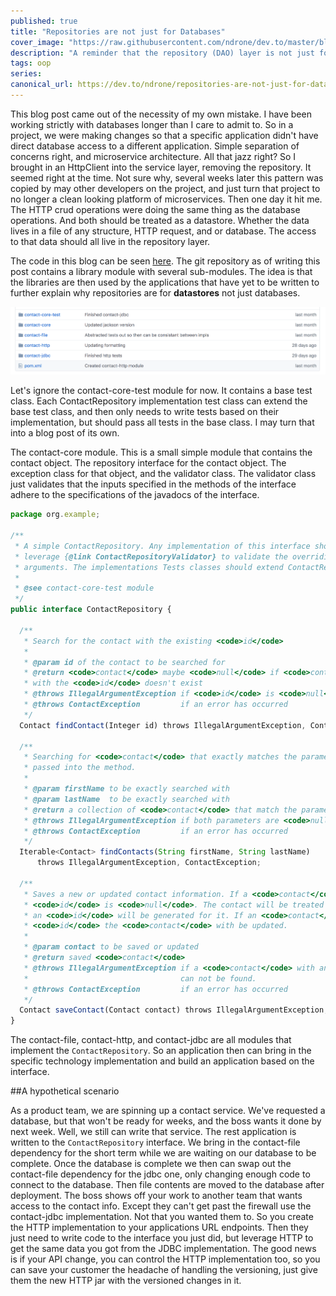 ```yaml
---
published: true
title: "Repositories are not just for Databases"
cover_image: "https://raw.githubusercontent.com/ndrone/dev.to/master/blog-posts/repositories-are-not-just-for-db/assets/cover.png"
description: "A reminder that the repository (DAO) layer is not just for databases."
tags: oop
series:
canonical_url: https://dev.to/ndrone/repositories-are-not-just-for-databases-4a85
---
```


This blog post came out of the necessity of my own mistake. I have been working strictly with databases longer than I care to admit to. So in a project, we were making changes so that a specific application didn't have direct database access to a different application. Simple separation of concerns right, and microservice architecture. All that jazz right? So I brought in an HttpClient into the service layer, removing the repository. It seemed right at the time. Not sure why, several weeks later this pattern was copied by may other developers on the project, and just turn that project to no longer a clean looking platform of microservices. Then one day it hit me. The HTTP crud operations were doing the same thing as the database operations. And both should be treated as a datastore. Whether the data lives in a file of any structure, HTTP request, and or database. The access to that data should all live in the repository layer. 

The code in this blog can be seen [here](https://github.com/ndrone/repositoryisnotjustdatabase). The git repository as of writing this post contains a library module with several sub-modules. The idea is that the libraries are then used by the applications that have yet to be written to further explain why repositories are for **datastores** not just databases. 

![Image of library modules](https://raw.githubusercontent.com/ndrone/dev.to/master/blog-posts/repositories-are-not-just-for-db/assets/libraryModules.png)

Let's ignore the contact-core-test module for now. It contains a base test class. Each ContactRepository implementation test class can extend the base test class, and then only needs to write tests based on their implementation, but should pass all tests in the base class. I may turn that into a blog post of its own.

The contact-core module. This is a small simple module that contains the contact object. The repository interface for the contact object. The exception class for that object, and the validator class. The validator class just validates that the inputs specified in the methods of the interface adhere to the specifications of the javadocs of the interface.

```ts
package org.example;

/**
 * A simple ContactRepository. Any implementation of this interface should
 * leverage {@link ContactRepositoryValidator} to validate the overriding methods
 * arguments. The implementations Tests classes should extend ContactRepositoryTests
 *
 * @see contact-core-test module
 */
public interface ContactRepository {

  /**
   * Search for the contact with the existing <code>id</code>
   *
   * @param id of the contact to be searched for
   * @return <code>contact</code> maybe <code>null</code> if <code>contact</code>
   * with the <code>id</code> doesn't exist
   * @throws IllegalArgumentException if <code>id</code> is <code>null</code>
   * @throws ContactException         if an error has occurred
   */
  Contact findContact(Integer id) throws IllegalArgumentException, ContactException;

  /**
   * Searching for <code>contact</code> that exactly matches the parameters
   * passed into the method.
   *
   * @param firstName to be exactly searched with
   * @param lastName  to be exactly searched with
   * @return a collection of <code>contact</code> that match the parameters
   * @throws IllegalArgumentException if both parameters are <code>null</code>
   * @throws ContactException         if an error has occurred
   */
  Iterable<Contact> findContacts(String firstName, String lastName)
      throws IllegalArgumentException, ContactException;

  /**
   * Saves a new or updated contact information. If a <code>contact</code> is passed with the
   * <code>id</code> is <code>null</code>. The contact will be treated as a new contact, and
   * an <code>id</code> will be generated for it. If an <code>contact</code> has an existing
   * <code>id</code> the <code>contact</code> with be updated.
   *
   * @param contact to be saved or updated
   * @return saved <code>contact</code>
   * @throws IllegalArgumentException if a <code>contact</code> with an existing <code>id</code>
   *                                  can not be found.
   * @throws ContactException         if an error has occurred
   */
  Contact saveContact(Contact contact) throws IllegalArgumentException, ContactException;
}
```

The contact-file, contact-http, and contact-jdbc are all modules that implement the `ContactRepository`. So an application then can bring in the specific technology implementation and build an application based on the interface. 

##A hypothetical scenario

As a product team, we are spinning up a contact service. We've requested a database, but that won't be ready for weeks, and the boss wants it done by next week. Well, we still can write that service. The rest application is written to the `ContactRepository` interface. We bring in the contact-file dependency for the short term while we are waiting on our database to be complete. Once the database is complete we then can swap out the contact-file dependency for the jdbc one, only changing enough code to connect to the database. Then file contents are moved to the database after deployment. The boss shows off your work to another team that wants access to the contact info. Except they can't get past the firewall use the contact-jdbc implementation. Not that you wanted them to. So you create the HTTP implementation to your applications URL endpoints. Then they just need to write code to the interface you just did, but leverage HTTP to get the same data you got from the JDBC implementation. The good news is if your API change, you can control the HTTP implementation too, so you can save your customer the headache of handling the versioning, just give them the new HTTP jar with the versioned changes in it.